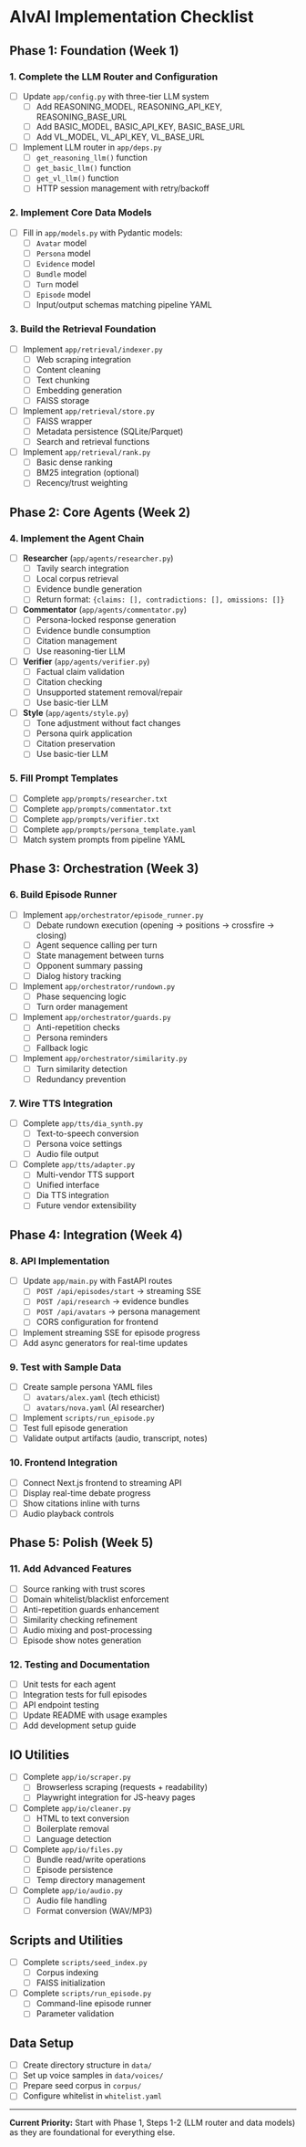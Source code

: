 # AIvAI Implementation Checklist

## **Phase 1: Foundation (Week 1)**

### 1. Complete the LLM Router and Configuration
- [ ] Update `app/config.py` with three-tier LLM system
  - [ ] Add REASONING_MODEL, REASONING_API_KEY, REASONING_BASE_URL
  - [ ] Add BASIC_MODEL, BASIC_API_KEY, BASIC_BASE_URL  
  - [ ] Add VL_MODEL, VL_API_KEY, VL_BASE_URL
- [ ] Implement LLM router in `app/deps.py`
  - [ ] `get_reasoning_llm()` function
  - [ ] `get_basic_llm()` function
  - [ ] `get_vl_llm()` function
  - [ ] HTTP session management with retry/backoff

### 2. Implement Core Data Models
- [ ] Fill in `app/models.py` with Pydantic models:
  - [ ] `Avatar` model
  - [ ] `Persona` model  
  - [ ] `Evidence` model
  - [ ] `Bundle` model
  - [ ] `Turn` model
  - [ ] `Episode` model
  - [ ] Input/output schemas matching pipeline YAML

### 3. Build the Retrieval Foundation
- [ ] Implement `app/retrieval/indexer.py`
  - [ ] Web scraping integration
  - [ ] Content cleaning
  - [ ] Text chunking
  - [ ] Embedding generation
  - [ ] FAISS storage
- [ ] Implement `app/retrieval/store.py`
  - [ ] FAISS wrapper
  - [ ] Metadata persistence (SQLite/Parquet)
  - [ ] Search and retrieval functions
- [ ] Implement `app/retrieval/rank.py`
  - [ ] Basic dense ranking
  - [ ] BM25 integration (optional)
  - [ ] Recency/trust weighting

## **Phase 2: Core Agents (Week 2)**

### 4. Implement the Agent Chain
- [ ] **Researcher** (`app/agents/researcher.py`)
  - [ ] Tavily search integration
  - [ ] Local corpus retrieval
  - [ ] Evidence bundle generation
  - [ ] Return format: `{claims: [], contradictions: [], omissions: []}`
- [ ] **Commentator** (`app/agents/commentator.py`)
  - [ ] Persona-locked response generation
  - [ ] Evidence bundle consumption
  - [ ] Citation management
  - [ ] Use reasoning-tier LLM
- [ ] **Verifier** (`app/agents/verifier.py`)
  - [ ] Factual claim validation
  - [ ] Citation checking
  - [ ] Unsupported statement removal/repair
  - [ ] Use basic-tier LLM
- [ ] **Style** (`app/agents/style.py`)
  - [ ] Tone adjustment without fact changes
  - [ ] Persona quirk application
  - [ ] Citation preservation
  - [ ] Use basic-tier LLM

### 5. Fill Prompt Templates
- [ ] Complete `app/prompts/researcher.txt`
- [ ] Complete `app/prompts/commentator.txt`
- [ ] Complete `app/prompts/verifier.txt`
- [ ] Complete `app/prompts/persona_template.yaml`
- [ ] Match system prompts from pipeline YAML

## **Phase 3: Orchestration (Week 3)**

### 6. Build Episode Runner
- [ ] Implement `app/orchestrator/episode_runner.py`
  - [ ] Debate rundown execution (opening → positions → crossfire → closing)
  - [ ] Agent sequence calling per turn
  - [ ] State management between turns
  - [ ] Opponent summary passing
  - [ ] Dialog history tracking
- [ ] Implement `app/orchestrator/rundown.py`
  - [ ] Phase sequencing logic
  - [ ] Turn order management
- [ ] Implement `app/orchestrator/guards.py`
  - [ ] Anti-repetition checks
  - [ ] Persona reminders
  - [ ] Fallback logic
- [ ] Implement `app/orchestrator/similarity.py`
  - [ ] Turn similarity detection
  - [ ] Redundancy prevention

### 7. Wire TTS Integration
- [ ] Complete `app/tts/dia_synth.py`
  - [ ] Text-to-speech conversion
  - [ ] Persona voice settings
  - [ ] Audio file output
- [ ] Complete `app/tts/adapter.py`
  - [ ] Multi-vendor TTS support
  - [ ] Unified interface
  - [ ] Dia TTS integration
  - [ ] Future vendor extensibility

## **Phase 4: Integration (Week 4)**

### 8. API Implementation
- [ ] Update `app/main.py` with FastAPI routes
  - [ ] `POST /api/episodes/start` → streaming SSE
  - [ ] `POST /api/research` → evidence bundles
  - [ ] `POST /api/avatars` → persona management
  - [ ] CORS configuration for frontend
- [ ] Implement streaming SSE for episode progress
- [ ] Add async generators for real-time updates

### 9. Test with Sample Data
- [ ] Create sample persona YAML files
  - [ ] `avatars/alex.yaml` (tech ethicist)
  - [ ] `avatars/nova.yaml` (AI researcher)
- [ ] Implement `scripts/run_episode.py`
- [ ] Test full episode generation
- [ ] Validate output artifacts (audio, transcript, notes)

### 10. Frontend Integration
- [ ] Connect Next.js frontend to streaming API
- [ ] Display real-time debate progress
- [ ] Show citations inline with turns
- [ ] Audio playback controls

## **Phase 5: Polish (Week 5)**

### 11. Add Advanced Features
- [ ] Source ranking with trust scores
- [ ] Domain whitelist/blacklist enforcement
- [ ] Anti-repetition guards enhancement
- [ ] Similarity checking refinement
- [ ] Audio mixing and post-processing
- [ ] Episode show notes generation

### 12. Testing and Documentation
- [ ] Unit tests for each agent
- [ ] Integration tests for full episodes
- [ ] API endpoint testing
- [ ] Update README with usage examples
- [ ] Add development setup guide

## **IO Utilities**
- [ ] Complete `app/io/scraper.py`
  - [ ] Browserless scraping (requests + readability)
  - [ ] Playwright integration for JS-heavy pages
- [ ] Complete `app/io/cleaner.py`
  - [ ] HTML to text conversion
  - [ ] Boilerplate removal
  - [ ] Language detection
- [ ] Complete `app/io/files.py`
  - [ ] Bundle read/write operations
  - [ ] Episode persistence
  - [ ] Temp directory management
- [ ] Complete `app/io/audio.py`
  - [ ] Audio file handling
  - [ ] Format conversion (WAV/MP3)

## **Scripts and Utilities**
- [ ] Complete `scripts/seed_index.py`
  - [ ] Corpus indexing
  - [ ] FAISS initialization
- [ ] Complete `scripts/run_episode.py`
  - [ ] Command-line episode runner
  - [ ] Parameter validation

## **Data Setup**
- [ ] Create directory structure in `data/`
- [ ] Set up voice samples in `data/voices/`
- [ ] Prepare seed corpus in `corpus/`
- [ ] Configure whitelist in `whitelist.yaml`

---

**Current Priority:** Start with Phase 1, Steps 1-2 (LLM router and data models) as they are foundational for everything else.